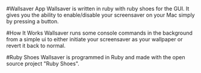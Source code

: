 #Wallsaver App
Wallsaver is written in ruby with ruby shoes for the GUI. It gives you the ability to enable/disable your screensaver on your Mac simply by pressing a button.

#How It Works
Wallsaver runs some console commands in the background from a simple ui to either initiate your screensaver as your wallpaper or revert it back to normal.

#Ruby Shoes
Wallsaver is programmed in Ruby and made with the open source project "Ruby Shoes".
